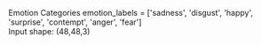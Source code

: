 Emotion Categories 
emotion_labels = ['sadness', 'disgust', 'happy', 'surprise', 'contempt', 'anger', 'fear'] <br>
Input shape: (48,48,3)
